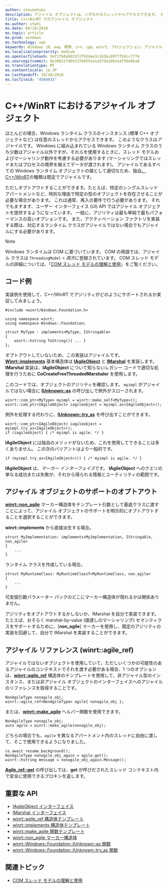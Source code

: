 ```yaml
---
author: stevewhims
description: アジャイル オブジェクトは、いずれかのスレッドからアクセスできます。 お使いの C++/WinRT 型は既定ではアジャイルですが、オプトアウトできます。
title: C++/WinRT でのアジャイル オブジェクト
ms.author: stwhi
ms.date: 04/19/2018
ms.topic: article
ms.prod: windows
ms.technology: uwp
keywords: Windows 10、uwp、標準、c++、cpp、winrt、プロジェクション、アジャイル、オブジェクト、アジリティ、IAgileObject
ms.localizationpriority: medium
ms.openlocfilehash: 9af1fb0a9d23727924ae3c165bc8977fb9cc7774
ms.sourcegitcommit: 8e30651fd691378455ea1a57da10b2e4f50e66a0
ms.translationtype: MT
ms.contentlocale: ja-JP
ms.lasthandoff: 10/10/2018
ms.locfileid: "4504933"
---
```

# <a name="agile-objects-in-cwinrt"></a>C++/WinRT におけるアジャイル オブジェクト
ほとんどの場合、Windows ランタイム クラスのインスタンス (標準 C++ オブジェクトなど) は任意のスレッドからアクセスできます。 このようなクラスは*アジャイル*です。 Windows に組み込まれている Windows ランタイム クラスのうち少数はアジャイル以外ですが、それらを使用するときに、スレッド モデルおよびマーシャリング動作を考慮する必要があります (マーシャリングではスレッドまたはプロセスの境界を越えてデータが渡されます)。 アジャイルであるすべての Windows ランタイム オブジェクトの値として適切なため、独自[、C++/WinRT](/windows/uwp/cpp-and-winrt-apis/intro-to-using-cpp-with-winrt)の種類は既定でアジャイルです。

ただしオプトアウトすることができます。たとえば、特定のシングルスレッド アパートメントなど、特別な理由で特定の型のオブジェクトを存在させることが必要な場合があります。 これは通常、再入の要件で行う必要があります。 それでもますます、ユーザー インターフェイス (UI) API ではアジャイル オブジェクトを提供するようになっています。 一般に、アジリティは最も単純で最もパフォーマンスの高いオプションです。 また、アクティベーション ファクトリを実装する際は、対応するランタイム クラスがアジャイルではない場合でもアジャイルにする必要があります。

> [!NOTE]
> Windows ランタイムは COM に基づいています。 COM の用語では、アジャイル クラスは `ThreadingModel` = *両方*に登録されています。 COM スレッド モデルの詳細については、「[COM スレッド モデルの理解と使用](https://msdn.microsoft.com/library/ms809971)」をご覧ください。

## <a name="code-examples"></a>コード例
実装例を使用して、C++/WinRT でアジリティがどのようにサポートされるか実証してみましょう。

```cppwinrt
#include <winrt/Windows.Foundation.h>

using namespace winrt;
using namespace Windows::Foundation;

struct MyType : implements<MyType, IStringable>
{
    winrt::hstring ToString(){ ... }
};
```

オプトアウトしていないため、この実装はアジャイルです。 [**Winrt::implements**](/uwp/cpp-ref-for-winrt/implements) 基本構造体は [**IAgileObject**](https://msdn.microsoft.com/library/windows/desktop/hh802476) と [**IMarshal**](https://docs.microsoft.com/previous-versions/windows/embedded/ms887993) を実装します。 **IMarshal** 実装は、**IAgileObject** について知らないレガシー コードで適切な処理を行うために **CoCreateFreeThreadedMarshaler** を使用します。

このコードでは、オブジェクトのアジリティを確認します。 `myimpl` がアジャイルではない場合に [**IUnknown::as**](/uwp/cpp-ref-for-winrt/windows-foundation-iunknown#iunknownas-function) の呼び出しで例外がスローされます。

```cppwinrt
winrt::com_ptr<MyType> myimpl = winrt::make_self<MyType>();
winrt::com_ptr<IAgileObject> iagileobject = myimpl.as<IAgileObject>();
```

例外を処理する代わりに、[**IUnknown::try_as**](/uwp/cpp-ref-for-winrt/windows-foundation-iunknown#iunknowntryas-function) を呼び出すことができます。

```cppwinrt
winrt::com_ptr<IAgileObject> iagileobject = myimpl.try_as<IAgileObject>();
if (iagileobject) { /* myimpl is agile. */ }
```

**IAgileObject** には独自のメソッドがないため、これを使用してできることは多くありません。 この次のバリアントはより一般的です。

```cppwinrt
if (myimpl.try_as<IAgileObject>()) { /* myimpl is agile. */ }
```

**IAgileObject** は、*マーカー インターフェイス*です。 **IAgileObject** へのクエリの単なる成功または失敗が、それから得られる情報とユーティリティの範囲です。

## <a name="opting-out-of-agile-object-support"></a>アジャイル オブジェクトのサポートのオプトアウト
[**winrt::non_agile**](/uwp/cpp-ref-for-winrt/non_agile) マーカー構造体をテンプレート引数として基底クラスに渡すことによって、アジャイル オブジェクトのサポートを明示的にオプトアウトすることを選択することができます。

**winrt::implements** から直接派生する場合。

```cppwinrt
struct MyImplementation: implements<MyImplementation, IStringable, non_agile>
{
    ...
}
```

ランタイム クラスを作成している場合。

```cppwinrt
struct MyRuntimeClass: MyRuntimeClassT<MyRuntimeClass, non_agile>
{
    ...
}
```

可変個引数パラメーター パックのどこにマーカー構造体が現れるかは関係ありません。

アジリティをオプトアウトするかしないか、IMarshal を自分で実装できます。 たとえば、おそらく marshal-by-value (値渡しのマーシャリング) セマンティクスをサポートするために、[**non_agile**] マーカーを使用し、既定のアジリティの実装を回避して、自分で IMarshal を実装することができます。

## <a name="agile-references-winrtagileref"></a>アジャイル リファレンス (winrt::agile_ref)
アジャイルではないオブジェクトを使用していて、ただしいくつかの可能性のあるアジャイルのコンテキストでそれを渡す必要がある場合、1 つのオプションは、[**winrt::agile_ref**](/uwp/cpp-ref-for-winrt/agile-ref) 構造体のテンプレートを使用して、非アジャイル型のインスタンス、または非アジャイル オブジェクトのインターフェイスへのアジャイルのリファレンスを取得することです。

```cppwinrt
NonAgileType nonagile_obj;
winrt::agile_ref<NonAgileType> agile{ nonagile_obj };
```
または、[**winrt::make_agile**](/uwp/cpp-ref-for-winrt/make-agile) ヘルパー関数を使用できます。

```cppwinrt
NonAgileType nonagile_obj;
auto agile = winrt::make_agile(nonagile_obj);
```

どちらの場合でも、`agile` を異なるアパートメント内のスレッドに自由に渡して、そこで使用できるようになりました。

```cppwinrt
co_await resume_background();
NonAgileType nonagile_obj_again = agile.get();
winrt::hstring message = nonagile_obj_again.Message();
```

[**Agile_ref::get**](/uwp/cpp-ref-for-winrt/agile-ref#agilerefget-function) の呼び出しでは、**get** が呼びだされたスレッド コンテキスト内で安全に使用できるプロキシを返します。

## <a name="important-apis"></a>重要な API
* [IAgileObject インターフェイス](https://msdn.microsoft.com/library/windows/desktop/hh802476)
* [IMarshal インターフェイス](https://docs.microsoft.com/previous-versions/windows/embedded/ms887993)
* [winrt::agile_ref 構造体テンプレート](/uwp/cpp-ref-for-winrt/agile-ref)
* [winrt::implements 構造体テンプレート](/uwp/cpp-ref-for-winrt/implements)
* [winrt::make_agile 関数テンプレート](/uwp/cpp-ref-for-winrt/make-agile)
* [winrt::non_agile マーカー構造体](/uwp/cpp-ref-for-winrt/non_agile)
* [winrt::Windows::Foundation::IUnknown::as 関数](/uwp/cpp-ref-for-winrt/windows-foundation-iunknown#iunknownas-function)
* [winrt::Windows::Foundation::IUnknown::try_as 関数](/uwp/cpp-ref-for-winrt/windows-foundation-iunknown#iunknowntryas-function)

## <a name="related-topics"></a>関連トピック
* [COM スレッド モデルの理解と使用](https://msdn.microsoft.com/library/ms809971)
